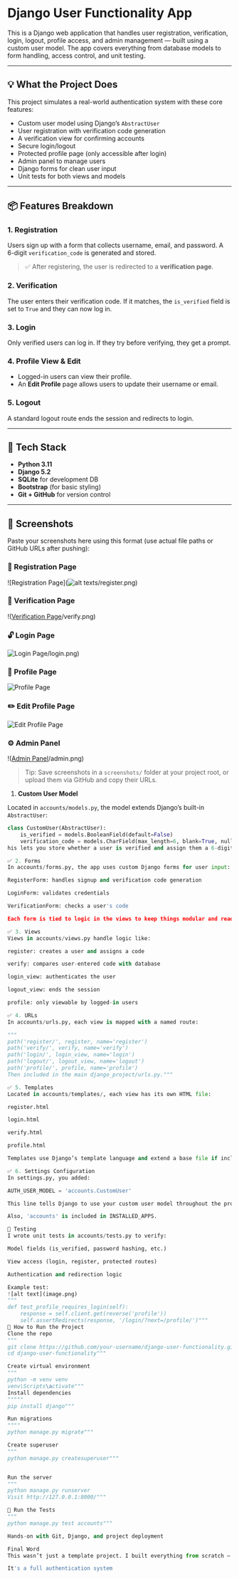# Django User Functionality App

This is a Django web application that handles user registration, verification, login, logout, profile access, and admin management — built using a custom user model. The app covers everything from database models to form handling, access control, and unit testing.

---

## 💡 What the Project Does

This project simulates a real-world authentication system with these core features:

- Custom user model using Django’s `AbstractUser`
- User registration with verification code generation
- A verification view for confirming accounts
- Secure login/logout
- Protected profile page (only accessible after login)
- Admin panel to manage users
- Django forms for clean user input
- Unit tests for both views and models

---

## 📦 Features Breakdown




### 1. Registration

Users sign up with a form that collects username, email, and password. A 6-digit `verification_code` is generated and stored.

> ✅ After registering, the user is redirected to a **verification page**.

### 2. Verification

The user enters their verification code. If it matches, the `is_verified` field is set to `True` and they can now log in.

### 3. Login

Only verified users can log in. If they try before verifying, they get a prompt.

### 4. Profile View & Edit

- Logged-in users can view their profile.
- An **Edit Profile** page allows users to update their username or email.

### 5. Logout

A standard logout route ends the session and redirects to login.

---

## 🧩 Tech Stack

- **Python 3.11**
- **Django 5.2**
- **SQLite** for development DB
- **Bootstrap** (for basic styling)
- **Git + GitHub** for version control

---

## 📸 Screenshots

Paste your screenshots here using this format (use actual file paths or GitHub URLs after pushing):

### 🔐 Registration Page
![Registration Page](![alt text](image-1.png)s/register.png)

### 🔄 Verification Page
!([Verification Page](image-2.png)/verify.png)

### 🔓 Login Page
![Login Page](image-3.png)/login.png)

### 👤 Profile Page
![Profile Page]((image-4.png)/profile.png)

### ✏️ Edit Profile Page
![Edit Profile Page]((image-5.png)/edit-profile.png)

### ⚙️ Admin Panel
!([Admin Panel](image-6.png)/admin.png)

> Tip: Save screenshots in a `screenshots/` folder at your project root, or upload them via GitHub and copy their URLs.



1. **Custom User Model**

Located in `accounts/models.py`, the model extends Django’s built-in `AbstractUser`:

```python
class CustomUser(AbstractUser):
    is_verified = models.BooleanField(default=False)
    verification_code = models.CharField(max_length=6, blank=True, null=True)
his lets you store whether a user is verified and assign them a 6-digit code during registration.

✅ 2. Forms
In accounts/forms.py, the app uses custom Django forms for user input:

RegisterForm: handles signup and verification code generation

LoginForm: validates credentials

VerificationForm: checks a user's code

Each form is tied to logic in the views to keep things modular and readable.

✅ 3. Views
Views in accounts/views.py handle logic like:

register: creates a user and assigns a code

verify: compares user-entered code with database

login_view: authenticates the user

logout_view: ends the session

profile: only viewable by logged-in users

✅ 4. URLs
In accounts/urls.py, each view is mapped with a named route:

"""
path('register/', register, name='register')
path('verify/', verify, name='verify')
path('login/', login_view, name='login')
path('logout/', logout_view, name='logout')
path('profile/', profile, name='profile')
Then included in the main django_project/urls.py."""

✅ 5. Templates
Located in accounts/templates/, each view has its own HTML file:

register.html

login.html

verify.html

profile.html

Templates use Django’s template language and extend a base file if included.

✅ 6. Settings Configuration
In settings.py, you added:

AUTH_USER_MODEL = 'accounts.CustomUser'

This line tells Django to use your custom user model throughout the project.

Also, 'accounts' is included in INSTALLED_APPS.

🧪 Testing
I wrote unit tests in accounts/tests.py to verify:

Model fields (is_verified, password hashing, etc.)

View access (login, register, protected routes)

Authentication and redirection logic

Example test:
![alt text](image.png)
"""
def test_profile_requires_login(self):
    response = self.client.get(reverse('profile'))
    self.assertRedirects(response, '/login/?next=/profile/')"""
🔧 How to Run the Project
Clone the repo
"""
git clone https://github.com/your-username/django-user-functionality.git
cd django-user-functionality"""

Create virtual environment
"""
python -m venv venv
venv\Scripts\activate"""
Install dependencies
"""""
pip install django"""

Run migrations
""""
python manage.py migrate"""

Create superuser
"""
python manage.py createsuperuser"""


Run the server
"""
python manage.py runserver
Visit http://127.0.0.1:8000/"""

🧪 Run the Tests
"""
python manage.py test accounts"""

Hands-on with Git, Django, and project deployment

Final Word
This wasn’t just a template project. I built everything from scratch — the model, forms, views, and templates — and wired them up through custom logic, URL routing, and admin configuration. I also wrote real tests to confirm functionality.

It's a full authentication system 







